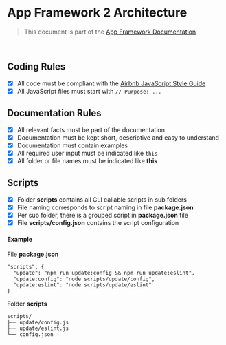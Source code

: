 # App Framework 2 Architecture

> This document is part of the [App Framework Documentation](../../README_V2.md#documentation)

<br />

## Coding Rules

- [x] All code must be compliant with the [Airbnb JavaScript Style Guide](https://github.com/airbnb/javascript)
- [x] All JavaScript files must start with `// Purpose: ...`

## Documentation Rules

- [x] All relevant facts must be part of the documentation
- [x] Documentation must be kept short, descriptive and easy to understand
- [x] Documentation must contain examples
- [x] All required user input must be indicated like `this`
- [x] All folder or file names must be indicated like **this**

## Scripts

- [x] Folder **scripts** contains all CLI callable scripts in sub folders
- [x] File naming corresponds to script naming in file **package.json**
- [x] Per sub folder, there is a grouped script in **package.json** file
- [x] File **scripts/config.json** contains the script configuration

#### Example

File **package.json**

```
"scripts": {
  "update": "npm run update:config && npm run update:eslint",
  "update:config": "node scripts/update/config",
  "update:eslint": "node scripts/update/eslint"
}
```

Folder **scripts**

```
scripts/
├── update/config.js
├── update/eslint.js
└── config.json
```
